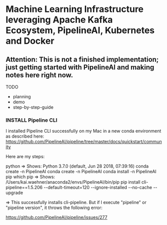 # Machine Learning Infrastructure leveraging Apache Kafka Ecosystem, PipelineAI, Kubernetes and Docker

## Attention: This is not a finished implementation; just getting started with PipelineAI and making notes here right now. 

TODO
- planning
- demo
- step-by-step-guide

### INSTALL Pipeline CLI

I installed Pipeline CLI successfully on my Mac in a new conda environment as described here:
https://github.com/PipelineAI/pipeline/tree/master/docs/quickstart/community

Here are my steps:

python => Shows: Python 3.7.0 (default, Jun 28 2018, 07:39:16)
conda create -n PipelineAI
conda create -n PipelineAI
conda install -n PipelineAI pip
which pip => Shows: /Users/kai.waehner/anaconda2/envs/PipelineAI/bin/pip
pip install cli-pipeline==1.5.206 --default-timeout=120 --ignore-installed --no-cache --upgrade

=> This successfully installs cli-pipeline. But if I execute "pipeline" or "pipeline version", it throws the following error:

https://github.com/PipelineAI/pipeline/issues/277
